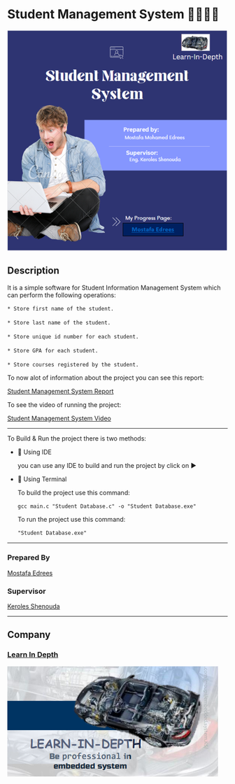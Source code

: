 # Student Management System 👨‍🎓👨‍🎓

![gitHub](https://github.com/MostafaEdrees11/Mastering_Embedded_System_Online_Diploma/blob/master/Unit5_First%20Term%20Projects/Student%20Management%20System/Running%20Screenshots/Cover%20Page.PNG)

## Description
It is a simple software for Student Information Management System which can perform the following operations:

	* Store first name of the student.
	
	* Store last name of the student.
	
	* Store unique id number for each student.
	
	* Store GPA for each student.
	
	* Store courses registered by the student.

To now alot of information about the project you can see this report:

[Student Management System Report](https://drive.google.com/drive/u/2/folders/153toCyt1ZKxfchkII60QuQgB3QzpPfvJ)

To see the video of running the project:

[Student Management System Video](https://drive.google.com/drive/u/2/folders/1hHsypsyJtuWUf-triOwyjbxVlyAYwEWv)
___
To Build & Run the project there is two methods:
* 📍 Using IDE

    you can use any IDE to build and run the project by click on ▶️ 
* 📍 Using Terminal

    To build the project use this command:
    ```gcc
    gcc main.c "Student Database.c" -o "Student Database.exe"
    ```

    To run the project use this command:
    ```gcc
    "Student Database.exe"
    ```
___

### Prepared By
[Mostafa Edrees](https://www.linkedin.com/in/mostafa-edrees-427373225/)

### Supervisor 
[Keroles Shenouda](https://www.linkedin.com/in/keroles-khalil-2a86057b/)   
___

## Company
### [Learn In Depth](https://www.linkedin.com/company/learn-in-depth/)

![gitHub](https://github.com/MostafaEdrees11/Mastering_Embedded_System_Online_Diploma/blob/master/Unit5_First%20Term%20Projects/Pressure%20Control%20System/Report/Learn%20In%20Depth.PNG)



